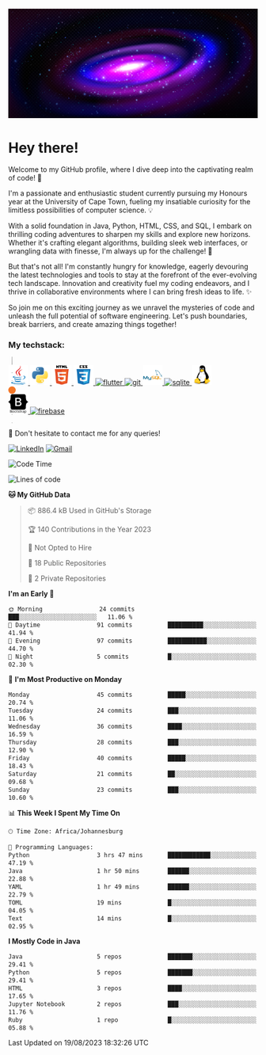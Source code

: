![Header Image](Header.png)


# Hey there! 

Welcome to my GitHub profile, where I dive deep into the captivating realm of code! 🚀

I'm a passionate and enthusiastic student currently pursuing my Honours year at the University of Cape Town, fueling my insatiable curiosity for the limitless possibilities of computer science. 💡

With a solid foundation in Java, Python, HTML, CSS, and SQL, I embark on thrilling coding adventures to sharpen my skills and explore new horizons. Whether it's crafting elegant algorithms, building sleek web interfaces, or wrangling data with finesse, I'm always up for the challenge! 💪

But that's not all! I'm constantly hungry for knowledge, eagerly devouring the latest technologies and tools to stay at the forefront of the ever-evolving tech landscape. Innovation and creativity fuel my coding endeavors, and I thrive in collaborative environments where I can bring fresh ideas to life. ✨

So join me on this exciting journey as we unravel the mysteries of code and unleash the full potential of software engineering. Let's push boundaries, break barriers, and create amazing things together! 


<h3 align="left"> My techstack:</h3>
<div style="display: flex; flex-wrap: wrap;">
<p align="left"> <a href="https://www.java.com" target="_blank"> <img src="https://raw.githubusercontent.com/devicons/devicon/master/icons/java/java-original.svg" alt="java" width="40" height="40"/> </a>
  <a href="https://www.python.org" target="_blank"> <img src="https://raw.githubusercontent.com/devicons/devicon/master/icons/python/python-original.svg" alt="python" width="40" height="40"/> </a>
 <a href="https://www.w3.org/html/" target="_blank"> <img src="https://raw.githubusercontent.com/devicons/devicon/master/icons/html5/html5-original-wordmark.svg" alt="html5" width="40" height="40"/> </a> 
 <a href="https://www.w3schools.com/css/" target="_blank"> <img src="https://raw.githubusercontent.com/devicons/devicon/master/icons/css3/css3-original-wordmark.svg" alt="css3" width="40" height="40"/> </a>
 <a href="https://flutter.dev" target="_blank"> <img src="https://www.vectorlogo.zone/logos/flutterio/flutterio-icon.svg" alt="flutter" width="40" height="40"/> </a> <a href="https://git-scm.com/" target="_blank"> <img src="https://www.vectorlogo.zone/logos/git-scm/git-scm-icon.svg" alt="git" width="40" height="40"/> </a>
 <a href="https://www.mysql.com/" target="_blank"> <img src="https://raw.githubusercontent.com/devicons/devicon/master/icons/mysql/mysql-original-wordmark.svg" alt="mysql" width="40" height="40"/> 
 <a href="https://www.sqlite.org/" target="_blank"> <img src="https://www.vectorlogo.zone/logos/sqlite/sqlite-icon.svg" alt="sqlite" width="40" height="40"/> </a> 
  <a href="https://www.linux.org/" target="_blank"> <img src="https://raw.githubusercontent.com/devicons/devicon/master/icons/linux/linux-original.svg" alt="linux" width="40" height="40"/> </a>    
<a href="https://jupyter.org/" target="_blank" style="background-color:#F37626; border-radius:50%; width:5px; height:5px; display: flex; align-items:center; justify-content:center; padding:5px;"> 
    <img src="https://upload.wikimedia.org/wikipedia/commons/3/38/Jupyter_logo.svg" alt="jupyter" style="width:3%; height:auto; fill:white;" />
</a>
  <a href="https://getbootstrap.com" target="_blank"> <img src="https://raw.githubusercontent.com/devicons/devicon/master/icons/bootstrap/bootstrap-plain-wordmark.svg" alt="bootstrap" width="40" height="40"/> </a> 
 <a href="https://firebase.google.com/" target="_blank"> <img src="https://www.vectorlogo.zone/logos/firebase/firebase-icon.svg" alt="firebase" width="40" height="40"/> </a>
</div>




💬 Don't hesitate to contact me for any queries! 

[![LinkedIn][linkedin-shield]][linkedin-url] [![Gmail][gmail-shield]][gmail-url]

<!-- LinkedIn -->
[linkedin-shield]: https://img.shields.io/badge/-LinkedIn-black.svg?style=for-the-badge&logo=linkedin&colorB=555
[linkedin-url]: https://www.linkedin.com/in/dennis-hammerschlag-57aa951a2/

<!-- Gmail -->
[gmail-shield]: https://img.shields.io/badge/Gmail-D14836?style=for-the-badge&logo=gmail&logoColor=white
[gmail-url]: mailto:dennishammerschlag01@gmail.com


<!--START_SECTION:waka-->
![Code Time](http://img.shields.io/badge/Code%20Time-62%20hrs%2031%20mins-blue)

![Lines of code](https://img.shields.io/badge/From%20Hello%20World%20I%27ve%20Written-18.8%20million%20lines%20of%20code-blue)

**🐱 My GitHub Data** 

> 📦 886.4 kB Used in GitHub's Storage 
 > 
> 🏆 140 Contributions in the Year 2023
 > 
> 🚫 Not Opted to Hire
 > 
> 📜 18 Public Repositories 
 > 
> 🔑 2 Private Repositories 
 > 
**I'm an Early 🐤** 

```text
🌞 Morning                24 commits          ███░░░░░░░░░░░░░░░░░░░░░░   11.06 % 
🌆 Daytime                91 commits          ██████████░░░░░░░░░░░░░░░   41.94 % 
🌃 Evening                97 commits          ███████████░░░░░░░░░░░░░░   44.70 % 
🌙 Night                  5 commits           █░░░░░░░░░░░░░░░░░░░░░░░░   02.30 % 
```
📅 **I'm Most Productive on Monday** 

```text
Monday                   45 commits          █████░░░░░░░░░░░░░░░░░░░░   20.74 % 
Tuesday                  24 commits          ███░░░░░░░░░░░░░░░░░░░░░░   11.06 % 
Wednesday                36 commits          ████░░░░░░░░░░░░░░░░░░░░░   16.59 % 
Thursday                 28 commits          ███░░░░░░░░░░░░░░░░░░░░░░   12.90 % 
Friday                   40 commits          █████░░░░░░░░░░░░░░░░░░░░   18.43 % 
Saturday                 21 commits          ██░░░░░░░░░░░░░░░░░░░░░░░   09.68 % 
Sunday                   23 commits          ███░░░░░░░░░░░░░░░░░░░░░░   10.60 % 
```


📊 **This Week I Spent My Time On** 

```text
🕑︎ Time Zone: Africa/Johannesburg

💬 Programming Languages: 
Python                   3 hrs 47 mins       ████████████░░░░░░░░░░░░░   47.19 % 
Java                     1 hr 50 mins        ██████░░░░░░░░░░░░░░░░░░░   22.88 % 
YAML                     1 hr 49 mins        ██████░░░░░░░░░░░░░░░░░░░   22.79 % 
TOML                     19 mins             █░░░░░░░░░░░░░░░░░░░░░░░░   04.05 % 
Text                     14 mins             █░░░░░░░░░░░░░░░░░░░░░░░░   02.95 % 
```

**I Mostly Code in Java** 

```text
Java                     5 repos             ███████░░░░░░░░░░░░░░░░░░   29.41 % 
Python                   5 repos             ███████░░░░░░░░░░░░░░░░░░   29.41 % 
HTML                     3 repos             ████░░░░░░░░░░░░░░░░░░░░░   17.65 % 
Jupyter Notebook         2 repos             ███░░░░░░░░░░░░░░░░░░░░░░   11.76 % 
Ruby                     1 repo              █░░░░░░░░░░░░░░░░░░░░░░░░   05.88 % 
```




 Last Updated on 19/08/2023 18:32:26 UTC
<!--END_SECTION:waka-->
